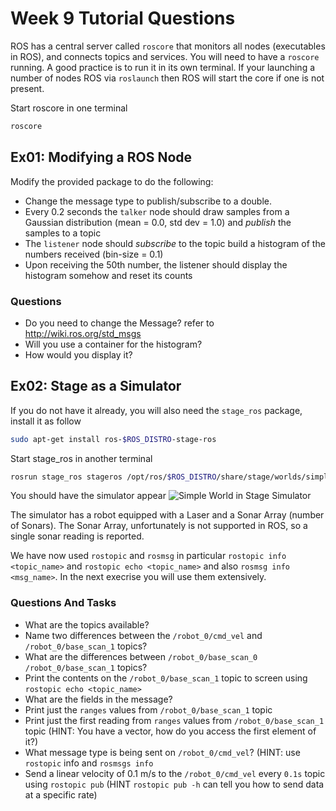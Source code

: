 Week 9 Tutorial Questions
=========================

ROS has a central server called `roscore` that monitors all nodes (executables in ROS), and connects topics and services. You will need to have a `roscore` running. A good practice is to run it in its own terminal. If your launching a number of nodes ROS via `roslaunch` then ROS will start the core if one is not present.

Start roscore in one terminal
```bash
roscore
```


Ex01: Modifying a ROS Node
---------------------------

Modify the provided package to do the following:

* Change the message type to publish/subscribe to a double.
* Every 0.2 seconds the `talker` node should draw samples from a Gaussian distribution (mean = 0.0, std dev = 1.0) and *publish* the samples to a topic
* The `listener` node should *subscribe* to the topic build a histogram of the numbers received (bin-size = 0.1)
* Upon receiving the 50th number, the listener should display the histogram somehow and reset its counts 

### Questions ###

* Do you need to change the Message? refer to http://wiki.ros.org/std_msgs
* Will you use a container for the histogram?
* How would you display it?

Ex02: Stage as a Simulator
----------------------------

If you do not have it already, you will also need the `stage_ros` package, install it as follow 
```bash
sudo apt-get install ros-$ROS_DISTRO-stage-ros
```
Start stage_ros in another terminal 
```bash
rosrun stage_ros stageros /opt/ros/$ROS_DISTRO/share/stage/worlds/simple.world
```
You should have the simulator appear
![Simple World in Stage Simulator](http://4.bp.blogspot.com/_B6REL4AVpFA/Szk9ipweWTI/AAAAAAAAALc/orflaXzpcZk/s400/Picture+2.png)

The simulator has a robot equipped with a Laser and a Sonar Array (number of Sonars). The Sonar Array, unfortunately is not supported in ROS, so a single sonar reading is reported.

We have now used `rostopic` and `rosmsg` in particular `rostopic info <topic_name>` and `rostopic echo <topic_name>` and also `rosmsg info <msg_name>`. In the next execrise you will use them extensively.

### Questions And Tasks ###

* What are the topics available?
* Name two differences between the `/robot_0/cmd_vel` and  `/robot_0/base_scan_1` topics?
* What are the differences between `/robot_0/base_scan_0`  `/robot_0/base_scan_1` topics?
* Print the contents on the `/robot_0/base_scan_1` topic to screen using `rostopic echo <topic_name>`
* What are the fields in the message?
* Print just the `ranges` values from `/robot_0/base_scan_1` topic
* Print just the first reading from `ranges` values from `/robot_0/base_scan_1` topic (HINT: You have a vector, how do you access the first element of it?)
* What message type is being sent on  `/robot_0/cmd_vel`? (HINT: use `rostopic` info and `rosmsgs info`
* Send a linear velocity of 0.1 m/s to the `/robot_0/cmd_vel` every `0.1s` topic using `rostopic pub` (HINT `rostopic pub -h` can tell you how to send data at a specific rate)


[ROS Installation Instructions]: http://wiki.ros.org/ROS/Installation
[ROS Tutorials]: http://wiki.ros.org/ROS/Tutorials
[ROS TF]: http://docs.ros.org/diamondback/api/tf/html/c++/namespacetf.html
[Polar to Cartesian]: https://www.mathsisfun.com/polar-cartesian-coordinates.html

